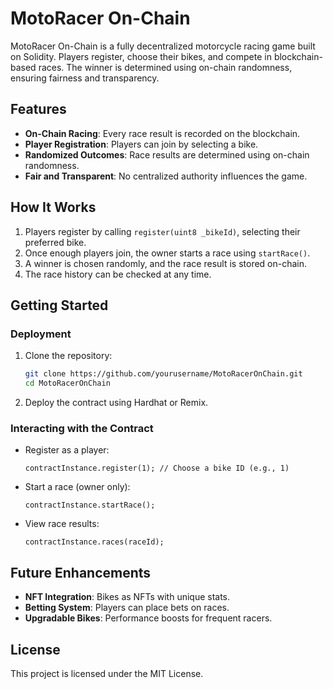 # MotoRacer On-Chain

MotoRacer On-Chain is a fully decentralized motorcycle racing game built on Solidity. Players register, choose their bikes, and compete in blockchain-based races. The winner is determined using on-chain randomness, ensuring fairness and transparency.

## Features
- **On-Chain Racing**: Every race result is recorded on the blockchain.
- **Player Registration**: Players can join by selecting a bike.
- **Randomized Outcomes**: Race results are determined using on-chain randomness.
- **Fair and Transparent**: No centralized authority influences the game. 

## How It Works
1. Players register by calling `register(uint8 _bikeId)`, selecting their preferred bike.
2. Once enough players join, the owner starts a race using `startRace()`.
3. A winner is chosen randomly, and the race result is stored on-chain.   
4. The race history can be checked at any time.

## Getting Started
### Deployment
1. Clone the repository: 
   ```sh
   git clone https://github.com/yourusername/MotoRacerOnChain.git
   cd MotoRacerOnChain
   ```
2. Deploy the contract using Hardhat or Remix.

### Interacting with the Contract
- Register as a player:
  ```solidity
  contractInstance.register(1); // Choose a bike ID (e.g., 1)
  ```
- Start a race (owner only):
  ```solidity
  contractInstance.startRace();
  ```
- View race results:
  ```solidity
  contractInstance.races(raceId);
  ```

## Future Enhancements
- **NFT Integration**: Bikes as NFTs with unique stats.
- **Betting System**: Players can place bets on races.
- **Upgradable Bikes**: Performance boosts for frequent racers.

## License
This project is licensed under the MIT License.

